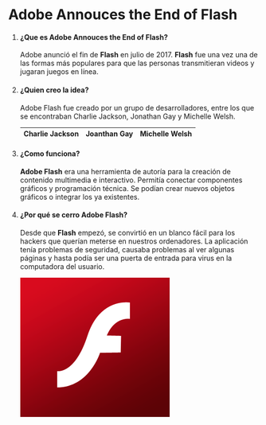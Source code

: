 # Adobe Annouces the End of Flash

1. #### ¿Que es Adobe Annouces the End of Flash?

    Adobe anunció el fin de __Flash__ en julio de 2017. __Flash__ fue una vez una de las formas más populares para que las personas transmitieran videos y jugaran juegos en línea.

2. #### ¿Quien creo la idea?

    Adobe Flash fue creado por un grupo de desarrolladores, entre los que se encontraban Charlie Jackson, Jonathan Gay y Michelle Welsh. 

    |Charlie Jackson |Joanthan Gay |Michelle Welsh |
    |----------------|:-----------:|--------------:|

2. #### ¿Como funciona?

    __Adobe Flash__ era una herramienta de autoría para la creación de contenido multimedia e interactivo. Permitía conectar componentes gráficos y programación técnica. Se podían crear nuevos objetos gráficos o integrar los ya existentes.

3. #### ¿Por qué se cerro Adobe Flash?

    Desde que __Flash__ empezó, se convirtió en un blanco fácil para los hackers que querían meterse en nuestros ordenadores. La aplicación tenía problemas de seguridad, causaba problemas al ver algunas páginas y hasta podía ser una puerta de entrada para virus en la computadora del usuario.
 
   ![U+200E](https://github.com/JxviHub/SMX2-M8UF1A3-Adobe-Announces-the-End-of-Flash/blob/main/Adobe-Flash.png "imagen")